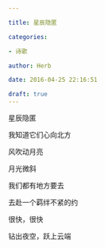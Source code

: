 ```yaml
---

title: 星辰隐匿

categories:

- 诗歌

author: Herb

date: 2016-04-25 22:16:51

draft: true
---
```


星辰隐匿

我知道它们心向北方

风吹动月亮

月光微斜

我们都有地方要去

去赴一个羁绊不紧的约

很快，很快

钻出夜空，跃上云端